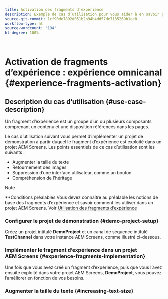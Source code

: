 ```yaml
---
title: Activation des fragments d’expérience
description: Exemple de cas d’utilisation pour vous aider à en savoir plus sur l’activation des fragments d’expérience concernant AEM Screens.
source-git-commit: 1cf90de7892d051b2b94b4dd57de7135269b1ee8
workflow-type: ht
source-wordcount: '194'
ht-degree: 100%

---
```



# Activation de fragments d’expérience : expérience omnicanal {#experience-fragments-activation}

## Description du cas d’utilisation {#use-case-description}

Un fragment d’expérience est un groupe d’un ou plusieurs composants comprenant un contenu et une disposition référencés dans les pages.

Le cas d’utilisation suivant vous permet d’implémenter un projet de démonstration à partir duquel le fragment d’expérience est exploité dans un projet AEM Screens. Les points essentiels de ce cas d’utilisation sont les suivants :

* Augmenter la taille du texte
* Retournement des images
* Suppression d’une interface utilisateur, comme un bouton
* Compréhension de l’héritage

>[!NOTE]
>**Conditions préalables
>Vous devez connaître au préalable les notions de base des fragments d’expérience et savoir comment les utiliser dans un projet AEM Screens. Voir [Utilisation des fragments d’expérience](/help/user-guide/experience-fragments-in-screens.md)

### Configurer le projet de démonstration {#demo-project-setup}

Créez un projet intitulé **DemoProject** et un canal de séquence intitulé **TestChannel** dans votre instance AEM Screens, comme illustré ci-dessous.

### Implémenter le fragment d’expérience dans un projet AEM Screens {#experience-fragments-implementation}

Une fois que vous avez créé un fragment d’expérience, puis que vous l’avez ensuite exploité dans votre projet AEM Screens, **DemoProject**, vous pouvez l’améliorer en fonction de vos besoins.

### Augmenter la taille du texte {#increasing-text-size}






